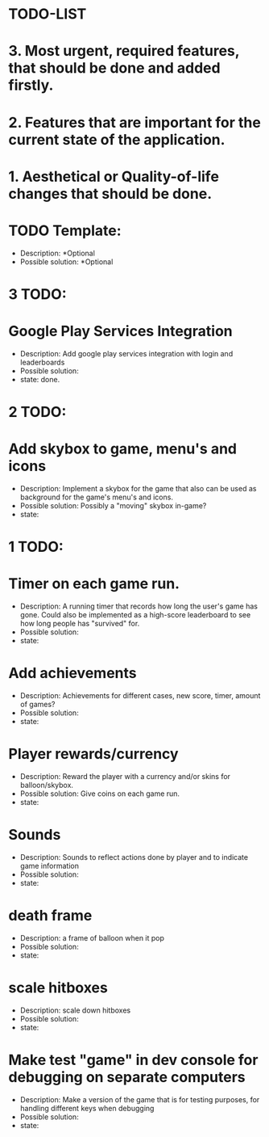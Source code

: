 # TODO-LIST


# 3. Most urgent, required features, that should be done and added firstly.

# 2. Features that are important for the current state of the application.

# 1. Aesthetical or Quality-of-life changes that should be done.


# TODO Template:
- Description: *Optional
- Possible solution: *Optional



# 3 TODO:

# Google Play Services Integration
- Description: Add google play services integration with login and leaderboards
- Possible solution:
- state: done.

# 2 TODO:

# Add skybox to game, menu's and icons
- Description: Implement a skybox for the game that also can be used as background for the game's menu's and icons.
- Possible solution: Possibly a "moving" skybox in-game?
- state:

# 1 TODO:

# Timer on each game run.
- Description: A running timer that records how long the user's game has gone. Could also be implemented as a high-score leaderboard to see how long
  people has "survived" for.
- Possible solution:
- state:

# Add achievements
- Description: Achievements for different cases, new score, timer, amount of games?
- Possible solution:
- state:

# Player rewards/currency
- Description: Reward the player with a currency and/or skins for balloon/skybox.
- Possible solution: Give coins on each game run.
- state:

# Sounds
- Description: Sounds to reflect actions done by player and to indicate game information
- Possible solution:
- state:

# death frame
- Description: a frame of balloon when it pop
- Possible solution:
- state:

# scale hitboxes
- Description: scale down hitboxes
- Possible solution:
- state:

# Make test "game" in dev console for debugging on separate computers
- Description: Make a version of the game that is for testing purposes, for handling different keys when debugging
- Possible solution:
- state:
